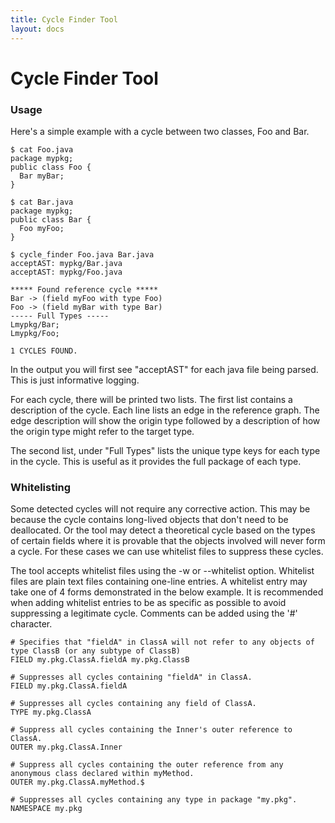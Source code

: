 ```yaml
---
title: Cycle Finder Tool
layout: docs
---
```


# Cycle Finder Tool

### Usage

Here's a simple example with a cycle between two classes, Foo and Bar.

```
$ cat Foo.java
package mypkg;
public class Foo {
  Bar myBar;
}

$ cat Bar.java
package mypkg;
public class Bar {
  Foo myFoo;
}

$ cycle_finder Foo.java Bar.java
acceptAST: mypkg/Bar.java
acceptAST: mypkg/Foo.java

***** Found reference cycle *****
Bar -> (field myFoo with type Foo)
Foo -> (field myBar with type Bar)
----- Full Types -----
Lmypkg/Bar;
Lmypkg/Foo;

1 CYCLES FOUND.
````

In the output you will first see "acceptAST" for each java file being parsed. This is just informative logging.

For each cycle, there will be printed two lists. The first list contains a description of the cycle. Each line lists an edge in the reference graph. The edge description will show the origin type followed by a description of how the origin type might refer to the target type.

The second list, under "Full Types" lists the unique type keys for each type in the cycle. This is useful as it provides the full package of each type.

### Whitelisting

Some detected cycles will not require any corrective action. This may be because the cycle contains long-lived objects that don't need to be deallocated. Or the tool may detect a theoretical cycle based on the types of certain fields where it is provable that the objects involved will never form a cycle. For these cases we can use whitelist files to suppress these cycles.

The tool accepts whitelist files using the -w or --whitelist option. Whitelist files are plain text files containing one-line entries. A whitelist entry may take one of 4 forms demonstrated in the below example. It is recommended when adding whitelist entries to be as specific as possible to avoid suppressing a legitimate cycle. Comments can be added using the '#' character.

````
# Specifies that "fieldA" in ClassA will not refer to any objects of type ClassB (or any subtype of ClassB)
FIELD my.pkg.ClassA.fieldA my.pkg.ClassB

# Suppresses all cycles containing "fieldA" in ClassA.
FIELD my.pkg.ClassA.fieldA

# Suppresses all cycles containing any field of ClassA.
TYPE my.pkg.ClassA

# Suppress all cycles containing the Inner's outer reference to ClassA.
OUTER my.pkg.ClassA.Inner

# Suppress all cycles containing the outer reference from any anonymous class declared within myMethod.
OUTER my.pkg.ClassA.myMethod.$

# Suppresses all cycles containing any type in package "my.pkg".
NAMESPACE my.pkg
````
